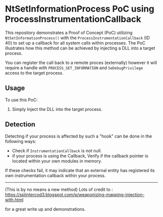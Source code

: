 # NtSetInformationProcess PoC using ProcessInstrumentationCallback

This repository demonstrates a Proof of Concept (PoC) utilizing `NtSetInformationProcess()` with the `ProcessInstrumentationCallback` (ID 40) to set up a callback for all system calls within processes. The PoC illustrates how this method can be achieved by injecting a DLL into a target process.

You can register the call back to a remote proces (externally) however it will require a handle with `PROCESS_SET_INFORMATION` and `SeDebugPrivilege` access to the target process.

## Usage

To use this PoC:

1. Simply Inject the DLL into the target process.

## Detection

Detecting if your process is affected by such a "hook" can be done in the following ways:

- Check if `InstrumentationCallback` is not null.
-  if your process is using the Callback, Verify if the callback pointer is located within your own modules in memory.
  
If these checks fail, it may indicate that an external entity has registered its own instrumentation callback within your process.

---
(This is by no means a new method)
Lots of credit to :
https://splintercod3.blogspot.com/p/weaponizing-mapping-injection-with.html

for a great write up and demonstrations. 
